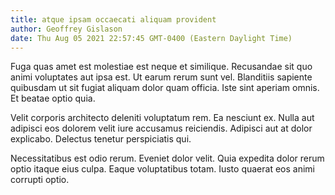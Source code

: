 ```yaml
---
title: atque ipsam occaecati aliquam provident
author: Geoffrey Gislason
date: Thu Aug 05 2021 22:57:45 GMT-0400 (Eastern Daylight Time)
---
```

Fuga quas amet est molestiae est neque et similique. Recusandae sit quo animi voluptates aut ipsa est. Ut earum rerum sunt vel. Blanditiis sapiente quibusdam ut sit fugiat aliquam dolor quam officia. Iste sint aperiam omnis. Et beatae optio quia.

 Velit corporis architecto deleniti voluptatum rem. Ea nesciunt ex. Nulla aut adipisci eos dolorem velit iure accusamus reiciendis. Adipisci aut at dolor explicabo. Delectus tenetur perspiciatis qui.

 Necessitatibus est odio rerum. Eveniet dolor velit. Quia expedita dolor rerum optio itaque eius culpa. Eaque voluptatibus totam. Iusto quaerat eos animi corrupti optio.